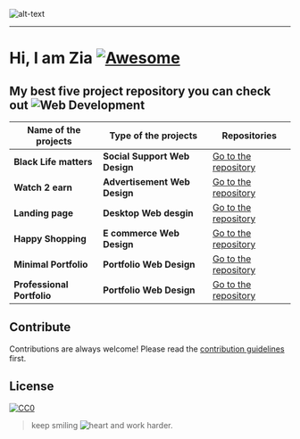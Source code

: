 ![alt-text](https://raw.githubusercontent.com/ZiaCodes/Ziacodes/master/profile.gif)

***

# Hi, I am Zia [![Awesome](https://cdn.rawgit.com/sindresorhus/awesome/d7305f38d29fed78fa85652e3a63e154dd8e8829/media/badge.svg)](https://github.com/sindresorhus/awesome#readme)



## My best five project repository you can check out ![Web Development](https://raw.githubusercontent.com/ZiaCodes/Ziacodes/master/web-development%20(1).png)

|  **Name of the projects**   |  **Type of the projects**      |  **Repositories**  |
|---|---|---|
| **Black Life matters**     | **Social Support Web Design**  |  [Go to the repository](https://github.com/ZiaCodes/Black-life-matter "Support Black Life Matters Movement") |
| **Watch 2 earn**           | **Advertisement Web Design**    |  [Go to the repository](https://github.com/ZiaCodes/watch-movie2earn "Advertisement web desgin Watch to earn website") |
| **Landing page**           | **Desktop Web desgin**          | [Go to the repository](https://github.com/ZiaCodes/landing-page "Responsive Landing page for desktop site") |
| **Happy Shopping**         | **E commerce Web Design**       | [Go to the repository](https://github.com/ZiaCodes/landing-page "E commerce web design") |
|**Minimal Portfolio**       | **Portfolio Web Design**        | [Go to the repository](https://github.com/ZiaCodes/about "My portfolio") |
| **Professional Portfolio** | **Portfolio Web Design**        | [Go to the repository](https://github.com/ZiaCodes/about "Portfolio Design") |



## Contribute

Contributions are always welcome!
Please read the [contribution guidelines](contributing.md) first.

## License

[![CC0](https://licensebuttons.net/p/zero/1.0/88x31.png)](https://creativecommons.org/publicdomain/zero/1.0/)


>keep smiling ![heart](https://raw.githubusercontent.com/ZiaCodes/Ziacodes/master/heart.png) and work harder.
